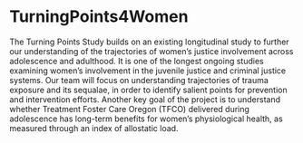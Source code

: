 # TurningPoints4Women
The Turning Points Study builds on an existing longitudinal study to further our understanding of the trajectories of women’s justice involvement across adolescence and adulthood. It is one of the longest ongoing studies examining women’s involvement in the juvenile justice and criminal justice systems. Our team will focus on understanding trajectories of trauma exposure and its sequalae, in order to identify salient points for prevention and intervention efforts. Another key goal of the project is to understand whether Treatment Foster Care Oregon (TFCO) delivered during adolescence has long-term benefits for women’s physiological health, as measured through an index of allostatic load.
